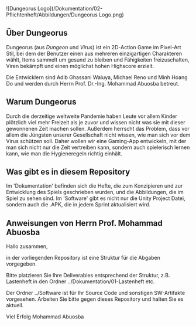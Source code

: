 ![Dungeorus Logo](/Dokumentation/02-Pflichtenheft/Abbildungen/Dungeorus Logo.png)

## Über Dungeorus
Dungeorus (aus *Dungeon* und *Virus*) ist ein 2D-Action Game im Pixel-Art Stil, 
bei dem der Benutzer einen aus mehreren einzigartigen Charakteren wählt, Items 
sammelt um gesund zu bleiben und Fähigkeiten freizuschalten, Viren bekämpft und 
einen möglichst hohen Highscore erzielt.

Die Entwicklern sind Adib Ghassani Waluya, Michael Reno und Minh Hoang Do und 
werden durch Herrn Prof. Dr.-Ing. Mohammad Abuosba betreut.

## Warum Dungeorus
Durch die derzeitige weltweite Pandemie haben Leute vor allem Kinder plötzlich 
viel mehr Freizeit als je zuvor und wissen nicht was sie mit dieser gewonnenen 
Zeit machen sollen. Außerdem herrscht das Problem, dass vor allem die Jüngsten 
unserer Gesellschaft nicht wissen, wie man sich vor dem Virus schützen soll.
Daher wollen wir eine Gaming-App entwickeln, mit der man sich nicht nur 
die Zeit vertreiben kann, sondern auch spielerisch lernen kann, wie man 
die Hygieneregeln richtig einhält.

## Was gibt es in diesem Repository
Im 'Dokumentation' befinden sich die Hefte, die zum Konzipieren und zur 
Entwicklung des Spiels geschrieben wurden, und die Abbildungen, die im Spiel zu 
sehen sind.
Im 'Software' gibt es nicht nur die Unity Project Datei, sondern auch die .APK,
die in jedem Sprint aktualisiert wird.


## Anweisungen von Herrn Prof. Mohammad Abuosba
Hallo zusammen,

in der vorliegenden Repository ist eine Struktur für die Abgaben vorgegeben.

Bitte platzieren Sie Ihre Deliverables entsprechend der Struktur, z.B. Lastenheft in den Ordner ../Dokumentation/01-Lastenheft etc.

Der Ordner ../Software ist für Ihr Source Code und sonstigen SW-Artifakte vorgesehen. Arbeiten Sie bitte gegen dieses Repository und halten Sie es aktuell.

Viel Erfolg
Mohammad Abuosba